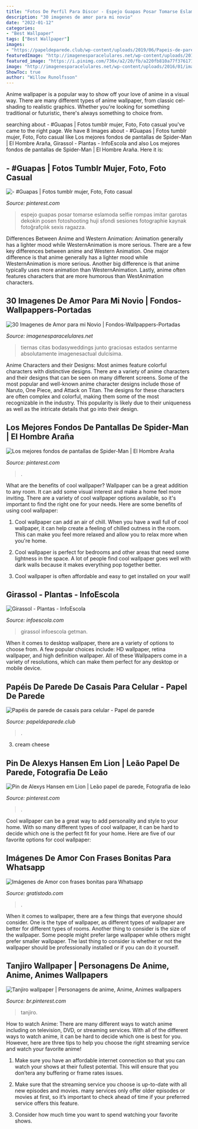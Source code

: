 ```yaml
---
title: "Fotos De Perfil Para Discor - Espejo Guapas Posar Tomarse Eslamoda Selfie Rompas Imitar Garotas Dekokin Posen Fotoshooting Huji Sfondi Sesiones Fotographie Kaynak Fotoğrafçılık Sexis Ragazza"
description: "30 imagenes de amor para mi novio"
date: "2022-01-12"
categories:
- "Best Wallpaper"
tags: ["Best Wallpaper"]
images:
- "https://papeldeparede.club/wp-content/uploads/2019/06/Papeis-de-parede-de-casais-8.jpg"
featuredImage: "http://imagenesparacelulares.net/wp-content/uploads/2016/01/imagenesparaminoviaromanticas10.jpg"
featured_image: "https://i.pinimg.com/736x/a2/20/fb/a220fb810a77f376171125d9a72359a2.jpg"
image: "http://imagenesparacelulares.net/wp-content/uploads/2016/01/imagenesparaminoviaromanticas10.jpg"
ShowToc: true
author: "Willow Runolfsson"
---
```



Anime wallpaper is a popular way to show off your love of anime in a visual way. There are many different types of anime wallpaper, from classic cel-shading to realistic graphics. Whether you're looking for something traditional or futuristic, there's always something to choice from.

	

		
searching about - #Guapas | Fotos tumblr mujer, Foto, Foto casual you've came to the right page. We have 8 Images about - #Guapas | Fotos tumblr mujer, Foto, Foto casual like Los mejores fondos de pantallas de Spider-Man | El Hombre Araña, Girassol - Plantas - InfoEscola and also Los mejores fondos de pantallas de Spider-Man | El Hombre Araña. Here it is:
		
    
## - #Guapas | Fotos Tumblr Mujer, Foto, Foto Casual

<img loading=lazy src="https://i.pinimg.com/736x/a2/20/fb/a220fb810a77f376171125d9a72359a2.jpg" onerror="this.onerror=null;this.src='https://tse4.mm.bing.net/th?id=OIP.UaZ0V5RuzgSgUaC673jcqAHaJ3&amp;pid=15.1';" alt="- #Guapas | Fotos tumblr mujer, Foto, Foto casual">

_Source: pinterest.com_

>espejo guapas posar tomarse eslamoda selfie rompas imitar garotas dekokin posen fotoshooting huji sfondi sesiones fotographie kaynak fotoğrafçılık sexis ragazza. 

	

Differences Between Anime and Western Animation: Animation generally has a lighter mood while WesternAnimation is more serious.
There are a few key differences between anime and Western Animation. One major difference is that anime generally has a lighter mood while WesternAnimation is more serious. Another big difference is that anime typically uses more animation than WesternAnimation. Lastly, anime often features characters that are more humorous than WestAnimation characters.

    
## 30 Imagenes De Amor Para Mi Novio | Fondos-Wallpappers-Portadas

<img loading=lazy src="http://imagenesparacelulares.net/wp-content/uploads/2016/01/imagenesparaminoviaromanticas10.jpg" onerror="this.onerror=null;this.src='https://tse3.mm.bing.net/th?id=OIP.XXai6KmEVAYtpsOMHaCpVwHaKf&amp;pid=15.1';" alt="30 Imagenes de Amor para mi Novio | Fondos-Wallpappers-Portadas">

_Source: imagenesparacelulares.net_

>tiernas citas bodasyweddings junto graciosas estados sentarme absolutamente imagenesactual dulcísima. 

	

Anime Characters and their Designs: Most animes feature colorful characters with distinctive designs.
There are a variety of anime characters and their designs that can be seen on many different screens. Some of the most popular and well-known anime character designs include those of Naruto, One Piece, and Attack on Titan. The designs for these characters are often complex and colorful, making them some of the most recognizable in the industry. This popularity is likely due to their uniqueness as well as the intricate details that go into their design.

    
## Los Mejores Fondos De Pantallas De Spider-Man | El Hombre Araña

<img loading=lazy src="https://i.pinimg.com/736x/41/ad/ed/41aded342c96e2f3ebe282bc3b7bd40b.jpg" onerror="this.onerror=null;this.src='https://tse2.mm.bing.net/th?id=OIP.giIxURrnt35O4lyFq-8FDQAAAA&amp;pid=15.1';" alt="Los mejores fondos de pantallas de Spider-Man | El Hombre Araña">

_Source: pinterest.com_

>. 

	

What are the benefits of cool wallpaper?
Wallpaper can be a great addition to any room. It can add some visual interest and make a home feel more inviting. There are a variety of cool wallpaper options available, so it's important to find the right one for your needs. Here are some benefits of using cool wallpaper: 
1. Cool wallpaper can add an air of chill. When you have a wall full of cool wallpaper, it can help create a feeling of chilled outness in the room. This can make you feel more relaxed and allow you to relax more when you're home. 

2. Cool wallpaper is perfect for bedrooms and other areas that need some lightness in the space. A lot of people find cool wallpaper goes well with dark walls because it makes everything pop together better. 

3. Cool wallpaper is often affordable and easy to get installed on your wall!

    
## Girassol - Plantas - InfoEscola

<img loading=lazy src="https://www.infoescola.com/wp-content/uploads/2010/03/girassol_210235387-1000x664.jpg" onerror="this.onerror=null;this.src='https://tse3.mm.bing.net/th?id=OIP.Jo4B5lOpY7jfk94bXRI0YQHaE6&amp;pid=15.1';" alt="Girassol - Plantas - InfoEscola">

_Source: infoescola.com_

>girassol infoescola getman. 

	

When it comes to desktop wallpaper, there are a variety of options to choose from. A few popular choices include: HD wallpaper, retina wallpaper, and high definition wallpaper. All of these Wallpapers come in a variety of resolutions, which can make them perfect for any desktop or mobile device. 

    
## Papéis De Parede De Casais Para Celular - Papel De Parede

<img loading=lazy src="https://papeldeparede.club/wp-content/uploads/2019/06/Papeis-de-parede-de-casais-8.jpg" onerror="this.onerror=null;this.src='https://tse1.mm.bing.net/th?id=OIP.LDHambKczSmAEUYgBnuyiAHaMK&amp;pid=15.1';" alt="Papéis de parede de casais para celular - Papel de parede">

_Source: papeldeparede.club_

>. 

	

3. cream cheese 

    
## Pin De Alexys Hansen Em Lion | Leão Papel De Parede, Fotografia De Leão

<img loading=lazy src="https://i.pinimg.com/736x/57/c8/9c/57c89c70b1e23e6344bb8095c6285d8f.jpg" onerror="this.onerror=null;this.src='https://tse3.mm.bing.net/th?id=OIP.1tHX3fPvEuEpSoRJWIrinQHaLP&amp;pid=15.1';" alt="Pin de Alexys Hansen em Lion | Leão papel de parede, Fotografia de leão">

_Source: pinterest.com_

>. 

	

Cool wallpaper can be a great way to add personality and style to your home. With so many different types of cool wallpaper, it can be hard to decide which one is the perfect fit for your home. Here are five of our favorite options for cool wallpaper: 

    
## Imágenes De Amor Con Frases Bonitas Para Whatsapp

<img loading=lazy src="https://www.gratistodo.com/wp-content/uploads/2016/07/imagen-amor-para-whatsapp-675x1200.jpg" onerror="this.onerror=null;this.src='https://tse2.mm.bing.net/th?id=OIP.1TI6DjVup4Qdj1UzZVGCogHaNK&amp;pid=15.1';" alt="Imágenes de Amor con frases bonitas para Whatsapp">

_Source: gratistodo.com_

>. 

	

When it comes to wallpaper, there are a few things that everyone should consider. One is the type of wallpaper, as different types of wallpaper are better for different types of rooms. Another thing to consider is the size of the wallpaper. Some people might prefer large wallpaper while others might prefer smaller wallpaper. The last thing to consider is whether or not the wallpaper should be professionally installed or if you can do it yourself.

    
## Tanjiro Wallpaper | Personagens De Anime, Anime, Animes Wallpapers

<img loading=lazy src="https://i.pinimg.com/736x/01/46/b4/0146b4d893fbeee3f0ac233accd9771f.jpg" onerror="this.onerror=null;this.src='https://tse2.mm.bing.net/th?id=OIP.eYUVA5zi3sU7yaGHDPX6DAHaNK&amp;pid=15.1';" alt="Tanjiro wallpaper | Personagens de anime, Anime, Animes wallpapers">

_Source: br.pinterest.com_

>tanjiro. 

	

How to watch Anime: There are many different ways to watch anime including on television, DVD, or streaming services.
With all of the different ways to watch anime, it can be hard to decide which one is best for you. However, here are three tips to help you choose the right streaming service and watch your favorite anime!
1. Make sure you have an affordable internet connection so that you can watch your shows at their fullest potential. This will ensure that you don’tera any buffering or frame rates issues.

2. Make sure that the streaming service you choose is up-to-date with all new episodes and movies. many services only offer older episodes or movies at first, so it’s important to check ahead of time if your preferred service offers this feature.

3. Consider how much time you want to spend watching your favorite shows.


